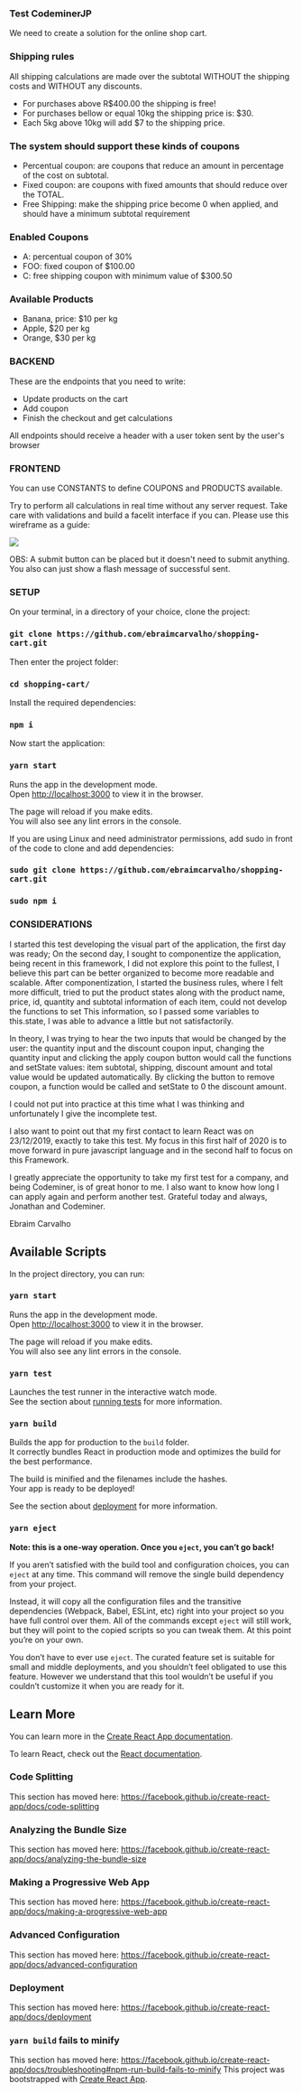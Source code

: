 ### Test CodeminerJP

We need to create a solution for the online shop cart.

### Shipping rules
All shipping calculations are made over the subtotal WITHOUT the shipping costs and WITHOUT any discounts. 
- For purchases above R$400.00 the shipping is free!
- For purchases bellow or equal 10kg the shipping price is: $30.
- Each 5kg above 10kg will add $7 to the shipping price. 

### The system should support these kinds of coupons
- Percentual coupon: are coupons that reduce an amount in percentage of the cost on subtotal.
- Fixed coupon: are coupons with fixed amounts that should reduce over the TOTAL.
- Free Shipping: make the shipping price become 0 when applied, and should have a minimum subtotal requirement

### Enabled Coupons 
- A: percentual coupon of 30%
- FOO: fixed coupon of $100.00
- C: free shipping coupon with minimum value of $300.50

### Available Products
- Banana, price: $10 per kg
- Apple, $20 per kg
- Orange, $30 per kg

### BACKEND

These are the endpoints that you need to write:

- Update products on the cart
- Add coupon
- Finish the checkout and get calculations

All endpoints should receive a header with a user token sent by the user's browser

### FRONTEND

You can use CONSTANTS to define COUPONS and PRODUCTS available.

Try to perform all calculations in real time without any server request. Take care with validations and build a facelit interface if you can. Please use this wireframe as a guide:

![](https://i.imgur.com/yA0G1UK.png)

OBS: A submit button can be placed but it doesn't need to submit anything. You also can just show a flash message of successful sent.

### SETUP

On your terminal, in a directory of your choice, clone the project:

### `git clone https://github.com/ebraimcarvalho/shopping-cart.git`

Then enter the project folder:

### `cd shopping-cart/`

Install the required dependencies:

### `npm i`

Now start the application:

### `yarn start`

Runs the app in the development mode.<br />
Open [http://localhost:3000](http://localhost:3000) to view it in the browser.

The page will reload if you make edits.<br />
You will also see any lint errors in the console.

If you are using Linux and need administrator permissions, add sudo in front of the code to clone and add dependencies:

### `sudo git clone https://github.com/ebraimcarvalho/shopping-cart.git`
### `sudo npm i`

### CONSIDERATIONS

I started this test developing the visual part of the application, the first day was ready;
On the second day, I sought to componentize the application, being recent in this framework, I did not explore this point to the fullest, I believe this part can be better organized to become more readable and scalable.
After componentization, I started the business rules, where I felt more difficult, tried to put the product states along with the product name, price, id, quantity and subtotal information of each item, could not develop the functions to set This information, so I passed some variables to this.state, I was able to advance a little but not satisfactorily.

In theory, I was trying to hear the two inputs that would be changed by the user: the quantity input and the discount coupon input, changing the quantity input and clicking the apply coupon button would call the functions and setState values: item subtotal, shipping, discount amount and total value would be updated automatically. By clicking the button to remove coupon, a function would be called and setState to 0 the discount amount.

I could not put into practice at this time what I was thinking and unfortunately I give the incomplete test.

I also want to point out that my first contact to learn React was on 23/12/2019, exactly to take this test.
My focus in this first half of 2020 is to move forward in pure javascript language and in the second half to focus on this Framework.

I greatly appreciate the opportunity to take my first test for a company, and being Codeminer, is of great honor to me.
I also want to know how long I can apply again and perform another test.
Grateful today and always, Jonathan and Codeminer.

Ebraim Carvalho

## Available Scripts

In the project directory, you can run:

### `yarn start`

Runs the app in the development mode.<br />
Open [http://localhost:3000](http://localhost:3000) to view it in the browser.

The page will reload if you make edits.<br />
You will also see any lint errors in the console.

### `yarn test`

Launches the test runner in the interactive watch mode.<br />
See the section about [running tests](https://facebook.github.io/create-react-app/docs/running-tests) for more information.

### `yarn build`

Builds the app for production to the `build` folder.<br />
It correctly bundles React in production mode and optimizes the build for the best performance.

The build is minified and the filenames include the hashes.<br />
Your app is ready to be deployed!

See the section about [deployment](https://facebook.github.io/create-react-app/docs/deployment) for more information.

### `yarn eject`

**Note: this is a one-way operation. Once you `eject`, you can’t go back!**

If you aren’t satisfied with the build tool and configuration choices, you can `eject` at any time. This command will remove the single build dependency from your project.

Instead, it will copy all the configuration files and the transitive dependencies (Webpack, Babel, ESLint, etc) right into your project so you have full control over them. All of the commands except `eject` will still work, but they will point to the copied scripts so you can tweak them. At this point you’re on your own.

You don’t have to ever use `eject`. The curated feature set is suitable for small and middle deployments, and you shouldn’t feel obligated to use this feature. However we understand that this tool wouldn’t be useful if you couldn’t customize it when you are ready for it.

## Learn More

You can learn more in the [Create React App documentation](https://facebook.github.io/create-react-app/docs/getting-started).

To learn React, check out the [React documentation](https://reactjs.org/).

### Code Splitting

This section has moved here: https://facebook.github.io/create-react-app/docs/code-splitting

### Analyzing the Bundle Size

This section has moved here: https://facebook.github.io/create-react-app/docs/analyzing-the-bundle-size

### Making a Progressive Web App

This section has moved here: https://facebook.github.io/create-react-app/docs/making-a-progressive-web-app

### Advanced Configuration

This section has moved here: https://facebook.github.io/create-react-app/docs/advanced-configuration

### Deployment

This section has moved here: https://facebook.github.io/create-react-app/docs/deployment

### `yarn build` fails to minify

This section has moved here: https://facebook.github.io/create-react-app/docs/troubleshooting#npm-run-build-fails-to-minify
This project was bootstrapped with [Create React App](https://github.com/facebook/create-react-app).
